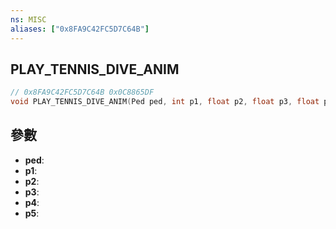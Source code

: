 ```yaml
---
ns: MISC
aliases: ["0x8FA9C42FC5D7C64B"]
---
```

## PLAY_TENNIS_DIVE_ANIM

```c
// 0x8FA9C42FC5D7C64B 0x0C8865DF
void PLAY_TENNIS_DIVE_ANIM(Ped ped, int p1, float p2, float p3, float p4, BOOL p5);
```


## 參數
* **ped**: 
* **p1**: 
* **p2**: 
* **p3**: 
* **p4**: 
* **p5**: 

